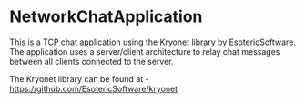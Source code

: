 # NetworkChatApplication
This is a TCP chat application using the Kryonet library by EsotericSoftware. The application uses a server/client architecture to relay chat messages between all clients connected to the server.

The Kryonet library can be found at - https://github.com/EsotericSoftware/kryonet
